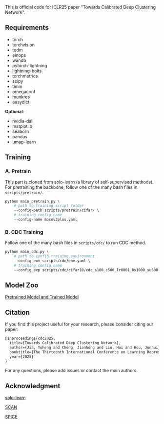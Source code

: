 This is official code for ICLR25 paper "Towards Calibrated Deep Clustering Network".

## Requirements
* torch
* torchvision
* tqdm
* einops
* wandb
* pytorch-lightning
* lightning-bolts
* torchmetrics
* scipy
* timm
* omegaconf
* munkres
* easydict

**Optional**:
* nvidia-dali
* matplotlib
* seaborn
* pandas
* umap-learn

## Training
### A. Pretrain
This part is cloned from solo-learn (a library of self-supervised methods). For pretraining the backbone, follow one of the many bash files in `scripts/pretrain/`.

```bash
python main_pretrain.py \
    # path to training script folder
    --config-path scripts/pretrain/cifar/ \
    # training config name
    --config-name mocov2plus.yaml
```
### B. CDC Training
Follow one of the many bash files in `scripts/cdc/` to run CDC method.

```bash
python main_cdc.py \
    # path to config training environment
    --config_env scripts/cdc/env.yaml \    
    # training config name
    --config_exp scripts/cdc/cifar10/cdc_s100_c500_lr0001_bs1000_su500.yaml
```



## Model Zoo
[Pretrained Model and Trained Model](https://seunic-my.sharepoint.cn/:f:/g/personal/220222092_seu_edu_cn/EvPQ5Lq6q5pDgoBQOW1Sr-cBNYwh7Ez89QB8tf_XdrcJnw?e=BQ8g06)

## Citation
If you find this project useful for your research, please consider citing our paper:

```latex
@inproceedings{cdc2025,
  title={Towards Calibrated Deep Clustering Network},
  author={Jia, Yuheng and Cheng, Jianhong and Liu, Hui and Hou, Junhui},
  booktitle={The Thirteenth International Conference on Learning Representations},
  year={2025}
}
```
For any questions, please add issues or contact the main authors.

## Acknowledgment

[solo-learn](https://github.com/vturrisi/solo-learn)

[SCAN](https://github.com/wvangansbeke/Unsupervised-Classification)

[SPICE](https://github.com/niuchuangnn/SPICE)


